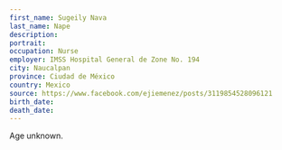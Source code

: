 ```yaml
---
first_name: Sugeily Nava
last_name: Nape
description: 
portrait: 
occupation: Nurse
employer: IMSS Hospital General de Zone No. 194
city: Naucalpan
province: Ciudad de México
country: Mexico
source: https://www.facebook.com/ejiemenez/posts/3119854528096121
birth_date: 
death_date: 
---
```


Age unknown.